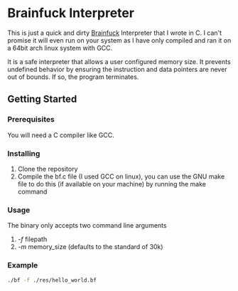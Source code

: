 # Brainfuck Interpreter

This is just a quick and dirty [Brainfuck](https://en.wikipedia.org/wiki/Brainfuck) Interpreter that I wrote in C. I can't promise it will even run on your system as I have only compiled and ran it on a 64bit arch linux system with GCC.

It is a safe interpreter that allows a user configured memory size. It prevents undefined behavior by ensuring the instruction and data pointers are never out of bounds. If so, the program terminates.

## Getting Started

### Prerequisites

You will need a C compiler like GCC.

### Installing
1) Clone the repository
2) Compile the bf.c file (I used GCC on linux), you can use the GNU make file to do this (if available on your machine) by running the make command

### Usage
The binary only accepts two command line arguments
1) *-f* filepath
2) *-m* memory_size (defaults to the standard of 30k)

### Example
```sh
./bf -f ./res/hello_world.bf
```
